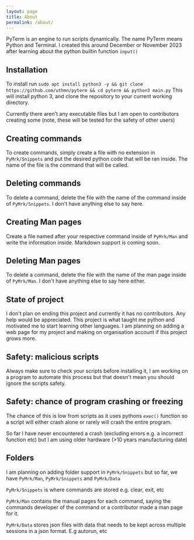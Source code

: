 ```yaml
---
layout: page
title: About
permalink: /about/
---
```

PyTerm is an engine to run scripts dynamically. The name PyTerm means Python and Terminal.
I created this around December or November 2023 after learning about the python builtin function `input()`

## Installation

To install run `sudo apt install python3 -y && git clone https://github.com/uthmn/pyterm && cd pyterm && python3 main.py` This will install python 3, and clone the repository to your current working directory.

Currently there aren't any executable files but I am open to contributors creating some (note, these will be tested for the safety of other users)

## Creating commands

To create commands, simply create a file with no extension in `PyMrk/Snippets` and put the desired python code that will be ran inside. The name of the file is the command that will be called.

## Deleting commands

To delete a command, delete the file with the name of the command inside of `PyMrk/Snippets`.
I don't have anything else to say here.

## Creating Man pages

Create a file named after your respective command inside of `PyMrk/Man` and write the information inside. Markdown support is coming soon.

## Deleting Man pages

To delete a command, delete the file with the name of the man page inside of `PyMrk/Man`.
I don't have anything else to say here either.

## State of project

I don't plan on ending this project and currently it has no contributors. Any help would be appreciated. This project is what taught me python and motivated me to start learning other languages. I am planning on adding a web page for my project and making on organisation account if this project grows more.

## Safety: malicious scripts

Always make sure to check your scripts before installing it, I am working on a program to automate this process but that doesn't mean you should ignore the scripts safety.

## Safety: chance of program crashing or freezing

The chance of this is low from scripts as it uses pythons `exec()` function so a script will either crash alone or rarely will crash the entire program.

So far I have never encountered a crash (excluding errors e.g. a incorrect function etc)
but I am using older hardware (>10 years manufacturing date)

## Folders

I am planning on adding folder support in `PyMrk/Snippets` but so far, we have `PyMrk/Man`, `PyMrk/Snippets` and `PyMrk/Data`

`PyMrk/Snippets` is where commands are stored e.g. clear, exit, etc

`PyMrk/Man` contains the manual pages for each command, saying the commands developer of the command or a contributor made a man page for it.

`PyMrk/Data` stores json files with data that needs to be kept across multiple sessions in a json format. E.g autorun, etc
